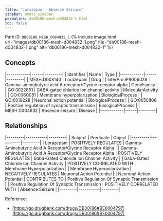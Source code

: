 ```yaml
---
title: "Lorazepam - Absence Seizure"
sidebar: mydoc_sidebar
permalink: db00186-mesh-d004832-1.html
toc: false 
---
```



Path ID: `DB00186_MESH_D004832_1`
{% include image.html url="images/db00186-mesh-d004832-1.png" file="db00186-mesh-d004832-1.png" alt="db00186-mesh-d004832-1" %}

## Concepts

|------------|------|---------|
| Identifier | Name | Type    |
|------------|------|---------|
| MESH:D008140 | Lorazepam | Drug |
| InterPro:IPR006028 | Gamma-aminobutyric acid A receptor/Glycine receptor alpha | GeneFamily |
| GO:0022851 | GABA-gated chloride ion channel activity | MolecularActivity |
| GO:0060081 | Membrane hyperpolarization | BiologicalProcess |
| GO:0019228 | Neuronal action potential | BiologicalProcess |
| GO:0050806 | Positive regulation of synaptic transmission | BiologicalProcess |
| MESH:D004832 | Absence seizure | Disease |
|------------|------|---------|

## Relationships

|---------|-----------|---------|
| Subject | Predicate | Object  |
|---------|-----------|---------|
| Lorazepam | POSITIVELY REGULATES | Gamma-Aminobutyric Acid A Receptor/Glycine Receptor Alpha |
| Gamma-Aminobutyric Acid A Receptor/Glycine Receptor Alpha | POSITIVELY REGULATES | Gaba-Gated Chloride Ion Channel Activity |
| Gaba-Gated Chloride Ion Channel Activity | POSITIVELY CORRELATED WITH | Membrane Hyperpolarization |
| Membrane Hyperpolarization | NEGATIVELY REGULATES | Neuronal Action Potential |
| Neuronal Action Potential | CONTRIBUTES TO | Positive Regulation Of Synaptic Transmission |
| Positive Regulation Of Synaptic Transmission | POSITIVELY CORRELATED WITH | Absence Seizure |
|---------|-----------|---------|

Reference: 
  - [https://go.drugbank.com/drugs/DB00186#BE0004797](https://go.drugbank.com/drugs/DB00186#BE0004797)

